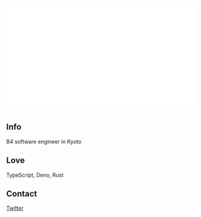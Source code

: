 <div align="center" style="width: 100%;">
    <img src="/svg/me.svg" style="width: 100%;" height="280px" alt="css-in-readme">
</div>

## Info

B4 software engineer in Kyoto

## Love

TypeScript, Deno, Rust

## Contact

[Twitter](https://twitter.com/mis0dev)
